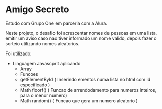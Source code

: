 # Amigo Secreto
Estudo com Grupo One em parceria com a Alura.

Neste projeto, o desafio foi acrescentar nomes de pessoas em uma lista, emitir um aviso caso nao tiver informado um nome valido, depois fazer o sorteio utilizando nomes aleatorios.

Foi utilizado:
- Linguagem Javascprit aplicando
    - Array
    - Funcoes
    - getElementById ( Inserindo ementos numa lista no html com id especificado )
    - Math floorf() ( Funcao de arrendodamento para numeros inteiros, para o menor numero)
    - Math random() ( Funcao que gera um numero aleatorio )


